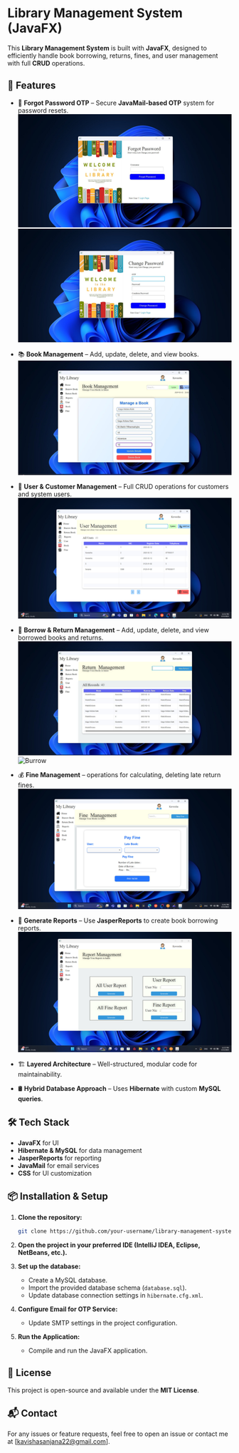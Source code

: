 # Library Management System (JavaFX)

This **Library Management System** is built with **JavaFX**, designed to efficiently handle book borrowing, returns, fines, and user management with full **CRUD** operations.

## 🚀 Features
- 📧 **Forgot Password OTP** – Secure **JavaMail-based OTP** system for password resets.  
  ![OTP System](img_readme/firgot_password_page.jpg)
  ![Change Password](img_readme/change_password_page.jpg)
- 📚 **Book Management** – Add, update, delete, and view books.  
  ![Book Management](img_readme/update_book_page.jpg)
- 👤 **User & Customer Management** – Full CRUD operations for customers and system users.  
  ![User Management](img_readme/User_Management.jpg)
- 🔄 **Borrow & Return Management** – Add, update, delete, and view borrowed books and returns.  
  ![Return](img_readme/book_return._pagepng.jpg)
  ![Burrow](img_readme/book_burrow._pagepng.jpg)
- 💰 **Fine Management** –  operations for calculating, deleting late return fines.  
  ![Fine Management](img_readme/FIne_Pay.jpg)
- 📑 **Generate Reports** – Use **JasperReports** to create book borrowing reports.  
  ![Report Generation](img_readme/Report.jpg)

- 🏗️ **Layered Architecture** – Well-structured, modular code for maintainability.  
- 🛢️ **Hybrid Database Approach** – Uses **Hibernate** with custom **MySQL queries**.  

## 🛠️ Tech Stack
- **JavaFX** for UI  
- **Hibernate & MySQL** for data management  
- **JasperReports** for reporting  
- **JavaMail** for email services  
- **CSS** for UI customization  

## 📦 Installation & Setup

1. **Clone the repository:**  
   ```sh
   git clone https://github.com/your-username/library-management-system.git
   ```

2. **Open the project in your preferred IDE (IntelliJ IDEA, Eclipse, NetBeans, etc.).**

3. **Set up the database:**  
   - Create a MySQL database.
   - Import the provided database schema (`database.sql`).
   - Update database connection settings in `hibernate.cfg.xml`.

4. **Configure Email for OTP Service:**  
   - Update SMTP settings in the project configuration.

5. **Run the Application:**  
   - Compile and run the JavaFX application.

## 📜 License
This project is open-source and available under the **MIT License**.

## 📬 Contact
For any issues or feature requests, feel free to open an issue or contact me at [kavishasanjana22@gmail.com].
